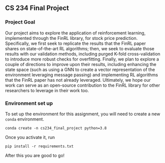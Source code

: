 ## CS 234 Final Project

### Project Goal

Our project aims to explore the application of reinforcement learning, implemented through
the FinRL library, for stock price prediction. Specifically, we first seek to replicate the results
that the FinRL paper shares on state-of-the-art RL algorithms; then, we seek to evaluate those
results with our validation methods, including purged K-fold cross-validation to introduce
more robust checks for overfitting. Finally, we plan to explore a couple of directions to
improve upon their results, including enhancing the state space (such as using a GNN to
create a vector representation of the environment leveraging message passing) and
implementing RL algorithms that the FinRL paper has not already leveraged. Ultimately, we
hope our work can serve as an open-source contribution to the FinRL library for other
researchers to leverage in their work too.

### Environment set up

To set up the environment for this assignment, you will need to create a new
`conda` environment.

    conda create -n cs234_final_project python=3.8

Once you activate it, run

    pip install -r requirements.txt

After this you are good to go!
